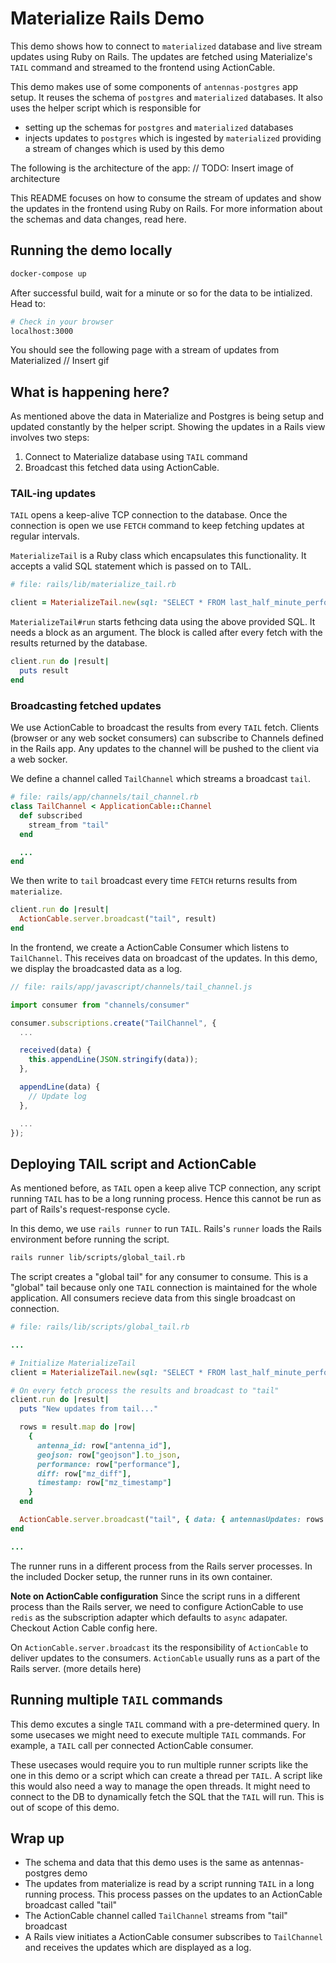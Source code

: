 # Materialize Rails Demo
This demo shows how to connect to `materialized` database and live stream updates using Ruby on Rails. The updates are fetched using Materialize's `TAIL` command and streamed to the frontend using ActionCable.

This demo makes use of some components of `antennas-postgres` app setup. It reuses the schema of `postgres` and `materialized` databases. It also uses the helper script which is responsible for
  - setting up the schemas for `postgres` and `materialized` databases
  - injects updates to `postgres` which is ingested by `materialized` providing a stream of changes which is used by this demo

The following is the architecture of the app:
// TODO: Insert image of architecture

This README focuses on how to consume the stream of updates and show the updates in the frontend using Ruby on Rails. For more information about the schemas and data changes, read here.

## Running the demo locally
```sh
docker-compose up
```

After successful build, wait for a minute or so for the data to be intialized. Head to:
```sh
# Check in your browser
localhost:3000
```

You should see the following page with a stream of updates from Materialized
// Insert gif

## What is happening here?
As mentioned above the data in Materialize and Postgres is being setup and updated constantly by the helper script. Showing the updates in a Rails view involves two steps:
1. Connect to Materialize database using `TAIL` command
2. Broadcast this fetched data using ActionCable.

### TAIL-ing updates
`TAIL` opens a keep-alive TCP connection to the database. Once the connection is open we use `FETCH` command to keep fetching updates at regular intervals.

`MaterializeTail` is a Ruby class which encapsulates this functionality. It accepts a valid SQL statement which is passed on to TAIL.
```rb
# file: rails/lib/materialize_tail.rb

client = MaterializeTail.new(sql: "SELECT * FROM last_half_minute_performance_per_antenna")
```

`MaterializeTail#run` starts fethcing data using the above provided SQL. It needs a block as an argument. The block is called after every fetch with the results returned by the database.
```rb
client.run do |result|
  puts result
end
```

### Broadcasting fetched updates
We use ActionCable to broadcast the results from every `TAIL` fetch. Clients (browser or any web socket consumers) can subscribe to Channels defined in the Rails app. Any updates to the channel will be pushed to the client via a web socker.

We define a channel called `TailChannel` which streams a broadcast `tail`.

```rb
# file: rails/app/channels/tail_channel.rb
class TailChannel < ApplicationCable::Channel
  def subscribed
    stream_from "tail"
  end

  ...
end
```

We then write to `tail` broadcast every time `FETCH` returns results from `materialize`.

```rb
client.run do |result|
  ActionCable.server.broadcast("tail", result)
end
```

In the frontend, we create a ActionCable Consumer which listens to `TailChannel`. This receives data on broadcast of the updates. In this demo, we display the broadcasted data as a log.

```javascript
// file: rails/app/javascript/channels/tail_channel.js

import consumer from "channels/consumer"

consumer.subscriptions.create("TailChannel", {
  ...

  received(data) {
    this.appendLine(JSON.stringify(data));
  },

  appendLine(data) {
    // Update log
  },

  ...
});
```

## Deploying TAIL script and ActionCable

As mentioned before, as `TAIL` open a keep alive TCP connection, any script running `TAIL` has to be a long running process. Hence this cannot be run as part of Rails's request-response cycle.

In this demo, we use `rails runner` to run `TAIL`. Rails's `runner` loads the Rails environment before running the script.
```sh
rails runner lib/scripts/global_tail.rb
```

The script creates a "global tail" for any consumer to consume. This is a "global" tail because only one `TAIL` connection is maintained for the whole application. All consumers recieve data from this single broadcast on connection.

```ruby
# file: rails/lib/scripts/global_tail.rb

...

# Initialize MaterializeTail
client = MaterializeTail.new(sql: "SELECT * FROM last_half_minute_performance_per_antenna")

# On every fetch process the results and broadcast to "tail"
client.run do |result|
  puts "New updates from tail..."

  rows = result.map do |row|
    {
      antenna_id: row["antenna_id"],
      geojson: row["geojson"].to_json,
      performance: row["performance"],
      diff: row["mz_diff"],
      timestamp: row["mz_timestamp"]
    }
  end

  ActionCable.server.broadcast("tail", { data: { antennasUpdates: rows }})
end

...
```

The runner runs in a different process from the Rails server processes. In the included Docker setup, the runner runs in its own container.

**Note on ActionCable configuration**
Since the script runs in a different process than the Rails server, we need to configure ActionCable to use `redis` as the subscription adapter which defaults to `async` adapater. Checkout Action Cable config here.

On `ActionCable.server.broadcast` its the responsibility of `ActionCable` to deliver updates to the consumers. `ActionCable` usually runs as a part of the Rails server. (more details here)

## Running multiple `TAIL` commands
This demo excutes a single `TAIL` command with a pre-determined query. In some usecases we might need to execute multiple `TAIL` commands. For example, a `TAIL` call per connected ActionCable consumer.

These usecases would require you to run multiple runner scripts like the one in this demo or a script which can create a thread per `TAIL`. A script like this would also need a way to manage the open threads. It might need to connect to the DB to dynamically fetch the SQL that the  `TAIL` will run. This is out of scope of this demo.


## Wrap up
- The schema and data that this demo uses is the same as antennas-postgres demo
- The updates from materialize is read by a script running `TAIL` in a long running process. This process passes on the updates to an ActionCable broadcast called "tail"
- The ActionCable channel called `TailChannel` streams from "tail" broadcast
- A Rails view initiates a ActionCable consumer subscribes to `TailChannel` and receives the updates which are displayed as a log.






